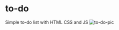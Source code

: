 # to-do
Simple to-do list with HTML CSS and JS
![to-do-pic](https://github.com/user-attachments/assets/c291ee53-4db9-4df7-8b7d-3f45bc2ebfa0)
